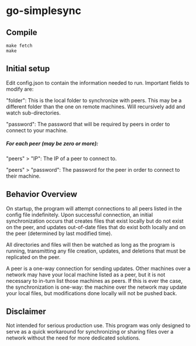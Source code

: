 # go-simplesync

## Compile

```
make fetch
make
```

## Initial setup

Edit config.json to contain the information needed to run. Important fields to modify are:

"folder": This is the local folder to synchronize with peers. This may be a different folder than the one on remote machines. Will recursively add and watch sub-directories.

"password": The password that will be required by peers in order to connect to your machine.

##### For each peer (may be zero or more):

"peers" > "IP": The IP of a peer to connect to.

"peers" > "password": The password for the peer in order to connect to their machine.

## Behavior Overview

On startup, the program will attempt connections to all peers listed in the config file indefinitely. Upon successful connection, an initial synchronization occurs that creates files that exist locally but do not exist on the peer, and updates out-of-date files that do exist both locally and on the peer (determined by last modified time).

All directories and files will then be watched as long as the program is running, transmitting any file creation, updates, and deletions that must be replicated on the peer.

A peer is a one-way connection for sending updates. Other machines over a network may have your local machine listed as a peer, but it is not necessary to in-turn list those machines as peers. If this is ever the case, the synchronization is one-way: the machine over the network may update your local files, but modifications done locally will not be pushed back.

## Disclaimer

Not intended for serious production use. This program was only designed to serve as a quick workaround for synchronizing or sharing files over a network without the need for more dedicated solutions.
